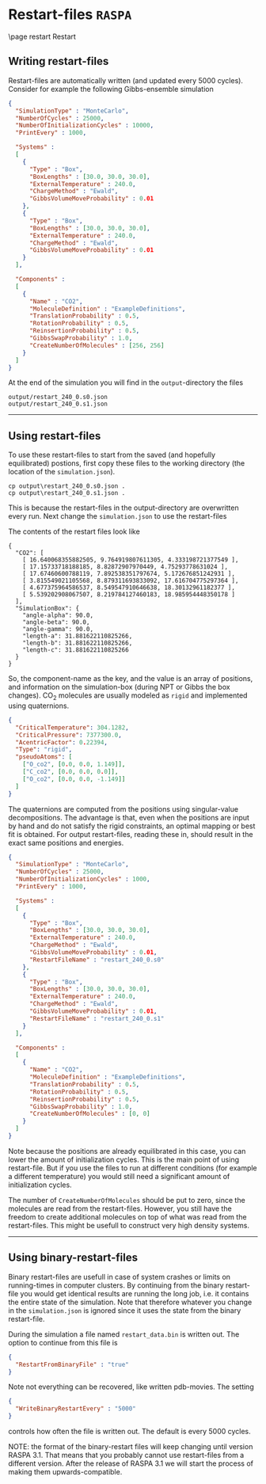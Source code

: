 # Restart-files `RASPA`
\page restart Restart

## Writing restart-files

Restart-files are automatically written (and updated every 5000 cycles). Consider for example the following Gibbs-ensemble simulation
```json
{
  "SimulationType" : "MonteCarlo",
  "NumberOfCycles" : 25000,
  "NumberOfInitializationCycles" : 10000,
  "PrintEvery" : 1000,

  "Systems" :
  [
    {
      "Type" : "Box",
      "BoxLengths" : [30.0, 30.0, 30.0],
      "ExternalTemperature" : 240.0,
      "ChargeMethod" : "Ewald",
      "GibbsVolumeMoveProbability" : 0.01
    },
    {
      "Type" : "Box",
      "BoxLengths" : [30.0, 30.0, 30.0],
      "ExternalTemperature" : 240.0,
      "ChargeMethod" : "Ewald",
      "GibbsVolumeMoveProbability" : 0.01
    }
  ],

  "Components" :
  [
    {
      "Name" : "CO2",
      "MoleculeDefinition" : "ExampleDefinitions",
      "TranslationProbability" : 0.5,
      "RotationProbability" : 0.5,
      "ReinsertionProbability" : 0.5,
      "GibbsSwapProbability" : 1.0,
      "CreateNumberOfMolecules" : [256, 256]
    }
  ]
}
```
At the end of the simulation you will find in the `output`-directory the files
```
output/restart_240_0.s0.json
output/restart_240_0.s1.json
```


----------------------------------------------------------------------------------

## Using restart-files

To use these restart-files to start from the saved (and hopefully equilibrated) postions, 
first copy these files to the working directory (the location of the `simulation.json`).
```
cp output\restart_240_0.s0.json .
cp output\restart_240_0.s1.json .
```
This is because the restart-files in the output-directory are overwritten every run.
Next change the `simulation.json` to use the restart-files

The contents of the restart files look like
```
{
  "CO2": [
    [ 16.640068355882505, 9.764919807611305, 4.333198721377549 ],
    [ 17.15733718188185, 8.82872907970449, 4.75293778631024 ],
    [ 17.67460600788119, 7.892538351797674, 5.172676851242931 ],
    [ 3.815549021105568, 8.879311693833092, 17.616704775297364 ],
    [ 4.677375964586537, 8.549547910646638, 18.30132961182377 ],
    [ 5.539202908067507, 8.219784127460183, 18.985954448350178 ]
  ],
  "SimulationBox": {
    "angle-alpha": 90.0,
    "angle-beta": 90.0,
    "angle-gamma": 90.0,
    "length-a": 31.881622110825266,
    "length-b": 31.881622110825266,
    "length-c": 31.881622110825266
  }
}

```
So, the component-name as the key, and the value is an array of positions,
and information on the simulation-box (during NPT or Gibbs the box changes).
CO<sub>2</sub> molecules are usually modeled as `rigid` and implemented using quaternions.
```json
{
  "CriticalTemperature": 304.1282,
  "CriticalPressure": 7377300.0,
  "AcentricFactor": 0.22394,
  "Type": "rigid",
  "pseudoAtoms": [
    ["O_co2", [0.0, 0.0, 1.149]],
    ["C_co2", [0.0, 0.0, 0.0]],
    ["O_co2", [0.0, 0.0, -1.149]]
  ]
}
```
The quaternions are computed from the positions using singular-value decompositions.
The advantage is that, even when the positions are input by hand and do not satisfy
the rigid constraints, an optimal mapping or best fit is obtained.
For output restart-files, reading these in, should result in the exact same
positions and energies.



```json
{
  "SimulationType" : "MonteCarlo",
  "NumberOfCycles" : 25000,
  "NumberOfInitializationCycles" : 1000,
  "PrintEvery" : 1000,

  "Systems" :
  [
    {
      "Type" : "Box",
      "BoxLengths" : [30.0, 30.0, 30.0],
      "ExternalTemperature" : 240.0,
      "ChargeMethod" : "Ewald",
      "GibbsVolumeMoveProbability" : 0.01,
      "RestartFileName" : "restart_240_0.s0"
    },
    {
      "Type" : "Box",
      "BoxLengths" : [30.0, 30.0, 30.0],
      "ExternalTemperature" : 240.0,
      "ChargeMethod" : "Ewald",
      "GibbsVolumeMoveProbability" : 0.01,
      "RestartFileName" : "restart_240_0.s1"
    }
  ],

  "Components" :
  [
    {
      "Name" : "CO2",
      "MoleculeDefinition" : "ExampleDefinitions",
      "TranslationProbability" : 0.5,
      "RotationProbability" : 0.5,
      "ReinsertionProbability" : 0.5,
      "GibbsSwapProbability" : 1.0,
      "CreateNumberOfMolecules" : [0, 0]
    }
  ]
}
```
Note because the positions are already equilibrated in this case, you can lower the amount of initialization cycles.
This is the main point of using restart-file. But if you use the files to run at different conditions (for example
a different temperature) you would still need a significant amount of initialization cycles.

The number of `CreateNumberOfMolecules` should be put to zero, since the molecules are read from the restart-files.
However, you still have the freedom to create additional molecules on top of what was read from the restart-files.
This might be usefull to construct very high density systems.

----------------------------------------------------------------------------------

## Using binary-restart-files

Binary restart-files are usefull in case of system crashes or limits on running-times in computer clusters.
By continuing from the binary restart-file you would get identical results are running the long job, i.e.
it contains the entire state of the simulation. Note that therefore whatever you change in the `simulation.json` 
is ignored since it uses the state from the binary restart-file.

During the simulation a file named `restart_data.bin` is written out.
The option to continue from this file is
```json
{
  "RestartFromBinaryFile" : "true"
}
```
Note not everything can be recovered, like written pdb-movies.
The setting
```json
{
  "WriteBinaryRestartEvery" : "5000"
}
```
controls how often the file is written out. The default is every 5000 cycles.

NOTE: the format of the binary-restart files will keep changing until version RASPA 3.1. 
That means that you probably cannot use restart-files from a different version.
After the release of RASPA 3.1 we will start the process of making them upwards-compatible.
